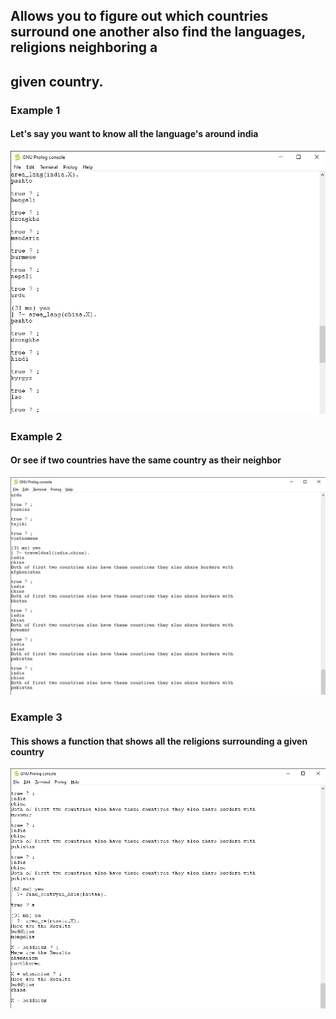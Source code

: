 ## Allows you to figure out which countries surround one another also find the languages, religions neighboring a
## given country.

### Example 1 
#### Let's say you want to know all the language's around india 

![example1](images/1.png)

### Example 2
#### Or see if two countries have the same country as their neighbor 
![example1](images/2.png)

### Example 3
#### This shows a function that shows all the religions surrounding a given country 
![example1](images/3.png)